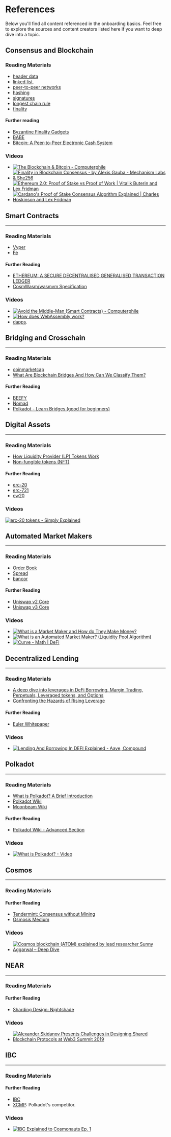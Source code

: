 # References

Below you'll find all content referenced in the onboarding basics. Feel free to explore the sources and content creators listed here if you want to deep dive into a topic.


## Consensus and Blockchain

### Reading Materials
- [header data](https://www.oreilly.com/library/view/mastering-bitcoin/9781491902639/ch07.html)
- [linked list](https://www.geeksforgeeks.org/data-structures/linked-list/).
- [peer-to-peer networks](https://www.geeksforgeeks.org/what-is-p2ppeer-to-peer-process/)
- [hashing](https://www.educative.io/answers/what-is-hashing)
- [signatures](https://www.coinbase.com/cloud/discover/dev-foundations/digital-signatures#:~:text=Digital%20signatures%20are%20a%20fundamental,other%20users%20from%20spending%20them)
- [longest chain rule](https://learnmeabitcoin.com/technical/longest-chain#:~:text=The%20longest%20chain%20is%20what,on%20the%20same%20transaction%20history.)
- [finality](https://smithandcrown.com/glossary/transaction-finality-probabilisticdeterministic/)

#### Further reading
- [Byzantine Finality Gadgets](https://research.web3.foundation/en/latest/polkadot/finality.html#grandpa-full-paper)
- [BABE](https://research.web3.foundation/en/latest/polkadot/block-production/Babe.html)
- [Bitcoin: A Peer-to-Peer Electronic Cash System](https://bitcoin.org/bitcoin.pdf)

### Videos
- [![The Blockchain & Bitcoin - Computerphile](https://img.youtube.com/vi/qcuc3rgwZAE/maxresdefault.jpg)](https://youtu.be/qcuc3rgwZAE)
- [![Finality in Blockchain Consensus - by Alexis Gauba - Mechanism Labs & She256](https://img.youtube.com/vi/efyiPhZvqOA/maxresdefault.jpg)](https://youtu.be/efyiPhZvqOA)
- [![Ethereum 2.0: Proof of Stake vs Proof of Work | Vitalik Buterin and Lex Fridman](https://img.youtube.com/vi/3yrqBG-7EVE/maxresdefault.jpg)](https://youtu.be/3yrqBG-7EVE)
- [![Cardano's Proof of Stake Consensus Algorithm Explained | Charles Hoskinson and Lex Fridman](https://img.youtube.com/vi/Cj4dhHSJqDQ/maxresdefault.jpg)](https://youtu.be/Cj4dhHSJqDQ)


## Smart Contracts
---
### Reading Materials
- [Vyper](https://vyper.readthedocs.io/en/stable/)
- [Fe](https://fe-lang.org/)

#### Further Reading
- [ETHEREUM: A SECURE DECENTRALISED GENERALISED TRANSACTION LEDGER](https://ethereum.github.io/yellowpaper/paper.pdf)
- [CosmWasm/wasmvm Specification](https://github.com/CosmWasm/wasmvm/blob/main/spec/Specification.md)

### Videos
- [![Avoid the Middle-Man (Smart Contracts) - Computerphile](https://img.youtube.com/vi/csS1mZFuNSY/maxresdefault.jpg)](https://youtu.be/csS1mZFuNSY)
- [![How does WebAssembly work?](https://img.youtube.com/vi/zcADuXro-GQ/maxresdefault.jpg)](https://youtu.be/zcADuXro-GQ)
- [dapps](https://www.youtube.com/watch?v=KkZ6iYnSDRw).


## Bridging and Crosschain
---
### Reading Materials
- [coinmarketcap](https://coinmarketcap.com/)
- [What Are Blockchain Bridges And How Can We Classify Them?](https://blog.li.fi/what-are-blockchain-bridges-and-how-can-we-classify-them-560dc6ec05fa)

#### Further Reading
- [BEEFY](https://github.com/paritytech/grandpa-bridge-gadget/blob/master/docs/beefy.md)
- [Nomad](https://docs.nomad.xyz/)
- [Polkadot - Learn Bridges (good for beginners)](https://wiki.polkadot.network/docs/learn-bridges)


## Digital Assets
---
### Reading Materials
- [How Liquidity Provider (LP) Tokens Work](https://www.gemini.com/cryptopedia/liquidity-provider-amm-tokens#section-lp-tokens-and-crypto-liquidity-providers)
- [Non-fungible tokens (NFT)](https://ethereum.org/en/nft/)

#### Further Reading
- [erc-20](https://ethereum.org/en/developers/docs/standards/tokens/erc-20/)
- [erc-721](https://ethereum.org/en/developers/docs/standards/tokens/erc-721/)
- [cw20](https://docs.rs/crate/cw20/0.2.0)

### Videos
[![erc-20 tokens - Simply Explained](https://img.youtube.com/vi/cqZhNzZoMh8/maxresdefault.jpg)](https://youtu.be/cqZhNzZoMh8)


## Automated Market Makers
---
### Reading Materials
- [Order Book](https://www.investopedia.com/terms/o/order-book.asp)
- [Spread](https://www.investopedia.com/terms/s/spread.asp)
- [bancor](https://research.thetie.io/bancor-history/)

#### Further Reading
- [Uniswap v2 Core](https://uniswap.org/whitepaper.pdf)
- [Uniswap v3 Core](https://uniswap.org/whitepaper-v3.pdf)

### Videos
- [![What is a Market Maker and How do They Make Money?](https://img.youtube.com/vi/-zTHKcJEGe8/maxresdefault.jpg)](https://youtu.be/-zTHKcJEGe8)
- [![What is an Automated Market Maker? (Liquidity Pool Algorithm)](https://img.youtube.com/vi/1PbZMudPP5E/maxresdefault.jpg)](https://youtu.be/1PbZMudPP5E)
- [![Curve - Math | DeFi](https://img.youtube.com/vi/GuD3jkPgPgU/maxresdefault.jpg)](https://youtu.be/GuD3jkPgPgU)


## Decentralized Lending
---
### Reading Materials
- [A deep dive into leverages in DeFi Borrowing, Margin Trading, Perpetuals, Leveraged tokens, and Options](https://medium.com/phoenix-finance/a-deep-dive-into-leverages-in-defi-borrowing-margin-trading-leveraged-tokens-perpetuals-ed9019bd6833#:~:text=What%20is%20leverage%3F,potential%20return%20of%20an%20investment.)
- [Confronting the Hazards of Rising Leverage](https://blogs.imf.org/2021/03/29/confronting-the-hazards-of-rising-leverage/)
 
#### Further Reading
- [Euler Whitepaper](https://docs.euler.finance/getting-started/white-paper)

### Videos
- [![Lending And Borrowing In DEFI Explained - Aave, Compound](https://img.youtube.com/vi/aTp9er6S73M/maxresdefault.jpg)](https://youtu.be/aTp9er6S73M)


## Polkadot
---
### Reading Materials
- [What is Polkadot? A Brief Introduction](https://polkadot.network/blog/what-is-polkadot-a-brief-introduction/)
- [Polkadot Wiki](https://wiki.polkadot.network/docs/learn-accounts)
- [Moonbeam Wiki](https://docs.moonbeam.network/builders/)

#### Further Reading
- [Polkadot Wiki - Advanced Section](https://wiki.polkadot.network/docs/learn-availability)

### Videos
- [![What is Polkadot? - Video](https://img.youtube.com/vi/BQ60bTU1bPg/maxresdefault.jpg)](https://youtu.be/BQ60bTU1bPg)

## Cosmos
---
### Reading Materials

#### Further Reading
- [Tendermint: Consensus without Mining](https://tendermint.com/static/docs/tendermint.pdf)
- [Osmosis Medium](https://medium.com/osmosis/vision-for-osmosis-e68e796ff1c2)

### Videos
- [![Cosmos blockchain (ATOM) explained by lead researcher Sunny Aggarwal – Deep Dive](https://img.youtube.com/vi/IzWpZ1fEcsY/maxresdefault.jpg)](https://youtu.be/IzWpZ1fEcsY)

## NEAR
---
### Reading Materials

#### Further Reading
- [Sharding Design: Nightshade](https://near.org/papers/nightshade/#introduction)

### Videos
- [![Alexander Skidanov Presents Challenges in Designing Shared Blockchain Protocols at Web3 Summit 2019](https://img.youtube.com/vi/fWig0S7cjO0/maxresdefault.jpg)](https://youtu.be/fWig0S7cjO0)

## IBC
---
### Reading Materials


#### Further Reading
- [IBC](https://ibcprotocol.org/)
- [XCMP](https://research.web3.foundation/en/latest/polkadot/XCMP.html): Polkadot's competitor.

### Videos
- [![IBC Explained to Cosmonauts Ep. 1](https://img.youtube.com/vi/dYuTYykRhH4/maxresdefault.jpg)](https://youtu.be/dYuTYykRhH4)
